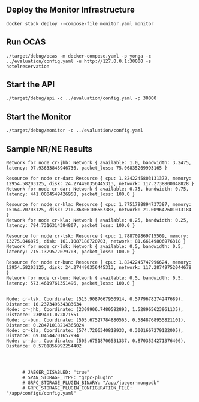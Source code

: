 ## Deploy the Monitor Infrastructure
```docker stack deploy --compose-file monitor.yaml monitor```


## Run OCAS
```./target/debug/ocas -m docker-compose.yaml -p yonga -c ../evaluation/config.yaml -u http://127.0.0.1:30000 -s hotelreservation```


## Start the API
```./target/debug/api -c ../evaluation/config.yaml -p 30000```

## Start the Monitor
```./target/debug/monitor -c ../evaluation/config.yaml```


## Sample NR/NE Results
```Resource for node cr-jhb: Resource { cpu: 15.756490499324578, memory: 46487.37109375, disk: 1333.6257209777832, network: 346252459.4786167 }
Network for node cr-jhb: Network { available: 1.0, bandwidth: 3.2475, latency: 97.93633843946736, packet_loss: 75.06835269993165 }

Resource for node cr-dar: Resource { cpu: 1.8242245803131372, memory: 12954.58203125, disk: 24.274490356445313, network: 117.2738800048828 }
Network for node cr-dar: Network { available: 0.75, bandwidth: 0.75, latency: 441.0004549426958, packet_loss: 100.0 }

Resource for node cr-kla: Resource { cpu: 1.7751798894737387, memory: 15164.70703125, disk: 210.36806106567383, network: 21.009642601013184 }
Network for node cr-kla: Network { available: 0.25, bandwidth: 0.25, latency: 794.7316314384807, packet_loss: 100.0 }

Resource for node cr-lsk: Resource { cpu: 1.788709869715509, memory: 13275.046875, disk: 161.1087188720703, network: 81.66149806976318 }
Network for node cr-lsk: Network { available: 0.5, bandwidth: 0.5, latency: 715.1329572079703, packet_loss: 100.0 }

Resource for node cr-bun: Resource { cpu: 1.8242245747996624, memory: 12954.58203125, disk: 24.274490356445313, network: 117.28749752044678 }
Network for node cr-bun: Network { available: 0.5, bandwidth: 0.5, latency: 573.4619761351496, packet_loss: 100.0 }


Node: cr-lsk, Coordinate: (515.9087667950914, 0.5779678274247689), Distance: 10.237349634383634
Node: cr-jhb, Coordinate: (2309906.7480582893, 1.528965623961135), Distance: 2309401.072871551
Node: cr-bun, Coordinate: (505.67527784880565, 0.5848768955821101), Distance: 0.28471018214365024
Node: cr-kla, Coordinate: (574.7206340818933, 0.3001667279122005), Distance: 69.04544701657994
Node: cr-dar, Coordinate: (505.67518706531337, 0.8703524271376406), Distance: 0.5701856992254402




      # JAEGER_DISABLED: "true"
      # SPAN_STORAGE_TYPE: "grpc-plugin"
      # GRPC_STORAGE_PLUGIN_BINARY: "/app/jaeger-mongodb"
      # GRPC_STORAGE_PLUGIN_CONFIGURATION_FILE: "/app/configs/config.yaml"